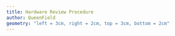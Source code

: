 ```yaml
---
title: Hardware Review Procedure
author: QueenField
geometry: "left = 3cm, right = 2cm, top = 3cm, bottom = 2cm"
---
```

